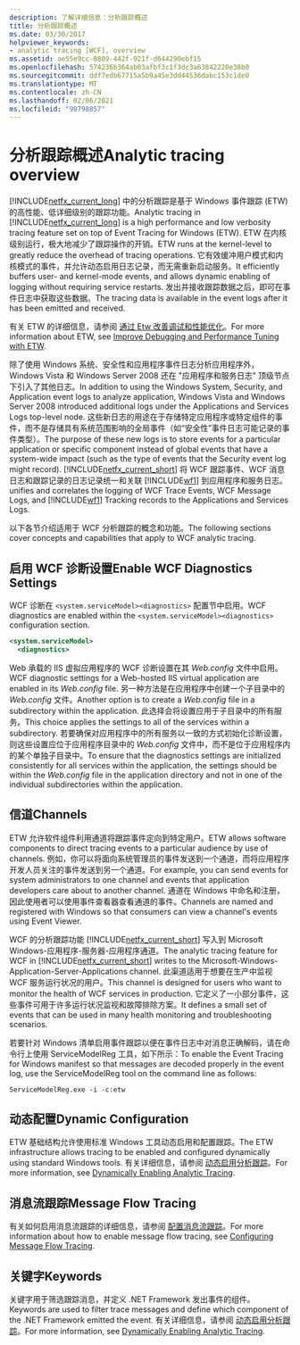 ```yaml
---
description: 了解详细信息：分析跟踪概述
title: 分析跟踪概述
ms.date: 03/30/2017
helpviewer_keywords:
- analytic tracing [WCF], overview
ms.assetid: ae55e9cc-0809-442f-921f-d644290ebf15
ms.openlocfilehash: 574236b364ab03afbf3c1f3dc3a63842220e38b0
ms.sourcegitcommit: ddf7edb67715a5b9a45e3dd44536dabc153c1de0
ms.translationtype: MT
ms.contentlocale: zh-CN
ms.lasthandoff: 02/06/2021
ms.locfileid: "99798857"
---
```

# <a name="analytic-tracing-overview"></a><span data-ttu-id="0ad76-103">分析跟踪概述</span><span class="sxs-lookup"><span data-stu-id="0ad76-103">Analytic tracing overview</span></span>

<span data-ttu-id="0ad76-104">[!INCLUDE[netfx_current_long](../../../../../includes/netfx-current-long-md.md)] 中的分析跟踪是基于 Windows 事件跟踪 (ETW) 的高性能、低详细级别的跟踪功能。</span><span class="sxs-lookup"><span data-stu-id="0ad76-104">Analytic tracing in [!INCLUDE[netfx_current_long](../../../../../includes/netfx-current-long-md.md)] is a high performance and low verbosity tracing feature set on top of Event Tracing for Windows (ETW).</span></span> <span data-ttu-id="0ad76-105">ETW 在内核级别运行，极大地减少了跟踪操作的开销。</span><span class="sxs-lookup"><span data-stu-id="0ad76-105">ETW runs at the kernel-level to greatly reduce the overhead of tracing operations.</span></span> <span data-ttu-id="0ad76-106">它有效缓冲用户模式和内核模式的事件，并允许动态启用日志记录，而无需重新启动服务。</span><span class="sxs-lookup"><span data-stu-id="0ad76-106">It efficiently buffers user- and kernel-mode events, and allows dynamic enabling of logging without requiring service restarts.</span></span> <span data-ttu-id="0ad76-107">发出并接收跟踪数据之后，即可在事件日志中获取这些数据。</span><span class="sxs-lookup"><span data-stu-id="0ad76-107">The tracing data is available in the event logs after it has been emitted and received.</span></span>

<span data-ttu-id="0ad76-108">有关 ETW 的详细信息，请参阅 [通过 Etw 改善调试和性能优化](/archive/msdn-magazine/2007/april/event-tracing-improve-debugging-and-performance-tuning-with-etw)。</span><span class="sxs-lookup"><span data-stu-id="0ad76-108">For more information about ETW, see [Improve Debugging and Performance Tuning with ETW](/archive/msdn-magazine/2007/april/event-tracing-improve-debugging-and-performance-tuning-with-etw).</span></span>

 <span data-ttu-id="0ad76-109">除了使用 Windows 系统、安全性和应用程序事件日志分析应用程序外，Windows Vista 和 Windows Server 2008 还在 "应用程序和服务日志" 顶级节点下引入了其他日志。</span><span class="sxs-lookup"><span data-stu-id="0ad76-109">In addition to using the Windows System, Security, and Application event logs to analyze application, Windows Vista and Windows Server 2008 introduced additional logs under the Applications and Services Logs top-level node.</span></span> <span data-ttu-id="0ad76-110">这些新日志的用途在于存储特定应用程序或特定组件的事件，而不是存储具有系统范围影响的全局事件（如“安全性”事件日志可能记录的事件类型）。</span><span class="sxs-lookup"><span data-stu-id="0ad76-110">The purpose of these new logs is to store events for a particular application or specific component instead of global events that have a system-wide impact (such as the type of events that the Security event log might record).</span></span> [!INCLUDE[netfx_current_short](../../../../../includes/netfx-current-short-md.md)] <span data-ttu-id="0ad76-111">将 WCF 跟踪事件、WCF 消息日志和跟踪记录的日志记录统一和关联 [!INCLUDE[wf1](../../../../../includes/wf1-md.md)] 到应用程序和服务日志。</span><span class="sxs-lookup"><span data-stu-id="0ad76-111">unifies and correlates the logging of WCF Trace Events, WCF Message Logs, and [!INCLUDE[wf1](../../../../../includes/wf1-md.md)] Tracking records to the Applications and Services Logs.</span></span>

<span data-ttu-id="0ad76-112">以下各节介绍适用于 WCF 分析跟踪的概念和功能。</span><span class="sxs-lookup"><span data-stu-id="0ad76-112">The following sections cover concepts and capabilities that apply to WCF analytic tracing.</span></span>

## <a name="enable-wcf-diagnostics-settings"></a><span data-ttu-id="0ad76-113">启用 WCF 诊断设置</span><span class="sxs-lookup"><span data-stu-id="0ad76-113">Enable WCF Diagnostics Settings</span></span>

<span data-ttu-id="0ad76-114">WCF 诊断在 `<system.serviceModel><diagnostics>` 配置节中启用。</span><span class="sxs-lookup"><span data-stu-id="0ad76-114">WCF diagnostics are enabled within the `<system.serviceModel><diagnostics>` configuration section.</span></span>

```xml
<system.serviceModel>
  <diagnostics>
```

<span data-ttu-id="0ad76-115">Web 承载的 IIS 虚拟应用程序的 WCF 诊断设置在其 *Web.config* 文件中启用。</span><span class="sxs-lookup"><span data-stu-id="0ad76-115">WCF diagnostic settings for a Web-hosted IIS virtual application are enabled in its *Web.config* file.</span></span> <span data-ttu-id="0ad76-116">另一种方法是在应用程序中创建一个子目录中的 *Web.config* 文件。</span><span class="sxs-lookup"><span data-stu-id="0ad76-116">Another option is to create a *Web.config* file in a subdirectory within the application.</span></span> <span data-ttu-id="0ad76-117">此选择会将设置应用于子目录中的所有服务。</span><span class="sxs-lookup"><span data-stu-id="0ad76-117">This choice applies the settings to all of the services within a subdirectory.</span></span> <span data-ttu-id="0ad76-118">若要确保对应用程序中的所有服务以一致的方式初始化诊断设置，则这些设置应位于应用程序目录中的 *Web.config* 文件中，而不是位于应用程序内的某个单独子目录中。</span><span class="sxs-lookup"><span data-stu-id="0ad76-118">To ensure that the diagnostics settings are initialized consistently for all services within the application, the settings should be within the *Web.config* file in the application directory and not in one of the individual subdirectories within the application.</span></span>

## <a name="channels"></a><span data-ttu-id="0ad76-119">信道</span><span class="sxs-lookup"><span data-stu-id="0ad76-119">Channels</span></span>

<span data-ttu-id="0ad76-120">ETW 允许软件组件利用通道将跟踪事件定向到特定用户。</span><span class="sxs-lookup"><span data-stu-id="0ad76-120">ETW allows software components to direct tracing events to a particular audience by use of channels.</span></span> <span data-ttu-id="0ad76-121">例如，你可以将面向系统管理员的事件发送到一个通道，而将应用程序开发人员关注的事件发送到另一个通道。</span><span class="sxs-lookup"><span data-stu-id="0ad76-121">For example, you can send events for system administrators to one channel and events that application developers care about to another channel.</span></span> <span data-ttu-id="0ad76-122">通道在 Windows 中命名和注册，因此使用者可以使用事件查看器查看通道的事件。</span><span class="sxs-lookup"><span data-stu-id="0ad76-122">Channels are named and registered with Windows so that consumers can view a channel's events using Event Viewer.</span></span>

 <span data-ttu-id="0ad76-123">WCF 的分析跟踪功能 [!INCLUDE[netfx_current_short](../../../../../includes/netfx-current-short-md.md)] 写入到 Microsoft Windows-应用程序-服务器-应用程序通道。</span><span class="sxs-lookup"><span data-stu-id="0ad76-123">The analytic tracing feature for WCF in [!INCLUDE[netfx_current_short](../../../../../includes/netfx-current-short-md.md)] writes to the Microsoft-Windows-Application-Server-Applications channel.</span></span> <span data-ttu-id="0ad76-124">此渠道适用于想要在生产中监视 WCF 服务运行状况的用户。</span><span class="sxs-lookup"><span data-stu-id="0ad76-124">This channel is designed for users who want to monitor the health of WCF services in production.</span></span> <span data-ttu-id="0ad76-125">它定义了一小部分事件，这些事件可用于许多运行状况监视和故障排除方案。</span><span class="sxs-lookup"><span data-stu-id="0ad76-125">It defines a small set of events that can be used in many health monitoring and troubleshooting scenarios.</span></span>

 <span data-ttu-id="0ad76-126">若要针对 Windows 清单启用事件跟踪以便在事件日志中对消息正确解码，请在命令行上使用 ServiceModelReg 工具，如下所示：</span><span class="sxs-lookup"><span data-stu-id="0ad76-126">To enable the Event Tracing for Windows manifest so that messages are decoded properly in the event log, use the ServiceModelReg tool on the command line as follows:</span></span>

 `ServiceModelReg.exe -i -c:etw`

## <a name="dynamic-configuration"></a><span data-ttu-id="0ad76-127">动态配置</span><span class="sxs-lookup"><span data-stu-id="0ad76-127">Dynamic Configuration</span></span>

<span data-ttu-id="0ad76-128">ETW 基础结构允许使用标准 Windows 工具动态启用和配置跟踪。</span><span class="sxs-lookup"><span data-stu-id="0ad76-128">The ETW infrastructure allows tracing to be enabled and configured dynamically using standard Windows tools.</span></span> <span data-ttu-id="0ad76-129">有关详细信息，请参阅 [动态启用分析跟踪](dynamically-enabling-analytic-tracing.md)。</span><span class="sxs-lookup"><span data-stu-id="0ad76-129">For more information, see [Dynamically Enabling Analytic Tracing](dynamically-enabling-analytic-tracing.md).</span></span>

## <a name="message-flow-tracing"></a><span data-ttu-id="0ad76-130">消息流跟踪</span><span class="sxs-lookup"><span data-stu-id="0ad76-130">Message Flow Tracing</span></span>

<span data-ttu-id="0ad76-131">有关如何启用消息流跟踪的详细信息，请参阅 [配置消息流跟踪](configuring-message-flow-tracing.md)。</span><span class="sxs-lookup"><span data-stu-id="0ad76-131">For more information about how to enable message flow tracing, see [Configuring Message Flow Tracing](configuring-message-flow-tracing.md).</span></span>

## <a name="keywords"></a><span data-ttu-id="0ad76-132">关键字</span><span class="sxs-lookup"><span data-stu-id="0ad76-132">Keywords</span></span>

<span data-ttu-id="0ad76-133">关键字用于筛选跟踪消息，并定义 .NET Framework 发出事件的组件。</span><span class="sxs-lookup"><span data-stu-id="0ad76-133">Keywords are used to filter trace messages and define which component of the .NET Framework emitted the event.</span></span> <span data-ttu-id="0ad76-134">有关详细信息，请参阅 [动态启用分析跟踪](dynamically-enabling-analytic-tracing.md)。</span><span class="sxs-lookup"><span data-stu-id="0ad76-134">For more information, see [Dynamically Enabling Analytic Tracing](dynamically-enabling-analytic-tracing.md).</span></span>
